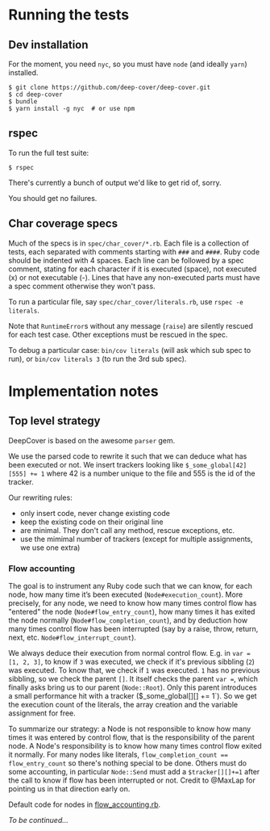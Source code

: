 # Running the tests

## Dev installation

For the moment, you need `nyc`, so you must have `node` (and ideally `yarn`) installed.

```
$ git clone https://github.com/deep-cover/deep-cover.git
$ cd deep-cover
$ bundle
$ yarn install -g nyc  # or use npm
```

## rspec

To run the full test suite:
```
$ rspec
```

There's currently a bunch of output we'd like to get rid of, sorry.

You should get no failures.

## Char coverage specs

Much of the specs is in `spec/char_cover/*.rb`. Each file is a collection of tests, each separated with comments starting with `###` and `####`. Ruby code should be indented with 4 spaces. Each line can be followed by a spec comment, stating for each character if it is executed (space), not executed (x) or not executable (-). Lines that have any non-executed parts must have a spec comment otherwise they won't pass.

To run a particular file, say `spec/char_cover/literals.rb`, use `rspec -e literals`.

Note that `RuntimeError`s without any message (`raise`) are silently rescued for each test case. Other exceptions must be rescued in the spec.

To debug a particular case: `bin/cov literals` (will ask which sub spec to run), or `bin/cov literals 3` (to run the 3rd sub spec).

# Implementation notes

## Top level strategy

DeepCover is based on the awesome `parser` gem.

We use the parsed code to rewrite it such that we can deduce what has been executed or not. We insert trackers looking like `$_some_global[42][555] += 1` where 42 is a number unique to the file and 555 is the id of the tracker.

Our rewriting rules:
* only insert code, never change existing code
* keep the existing code on their original line
* are minimal. They don't call any method, rescue exceptions, etc.
* use the mimimal number of trackers (except for multiple assignments, we use one extra)

### Flow accounting

The goal is to instrument any Ruby code such that we can know, for each node, how many time it’s been executed (`Node#execution_count`). More precisely, for any node, we need to know how many times control flow has "entered" the node (`Node#flow_entry_count`), how many times it has exited the node normally (`Node#flow_completion_count`), and by deduction how many times control flow has been interrupted (say by a raise, throw, return, next, etc. `Node#flow_interrupt_count`).

We always deduce their execution from normal control flow. E.g. in `var = [1, 2, 3]`, to know if `3` was executed, we check if it's previous sibbling (`2`) was executed. To know that, we check if `1` was executed. `1` has no previous sibbling, so we check the parent `[]`. It itself checks the parent `var =`, which finally asks bring us to our parent (`Node::Root`). Only this parent introduces a small performance hit with a tracker ($_some_global[][] += 1`). So we get the execution count of the literals, the array creation and the variable assignment for free.

To summarize our strategy: a Node is not responsible to know how many times it was entered by control flow, that is the responsibility of the parent node. A Node's responsibility is to know how many times control flow exited it normally. For many nodes like literals, `flow_completion_count == flow_entry_count` so there's nothing special to be done. Others must do some accounting, in particular `Node::Send` must add a `$tracker[][]+=1` after the call to know if flow has been interrupted or not. Credit to @MaxLap for pointing us in that direction early on.

Default code for nodes in [flow_accounting.rb](https://github.com/deep-cover/deep-cover/blob/master/lib/deep_cover/node/mixin/flow_accounting.rb).

*To be continued...*
